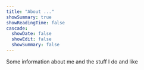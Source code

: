 ```yaml
---
title: "About ..."
showSummary: true
showReadingTime: false
cascade:
  showDate: false
  showEdit: false
  showSummary: false
---
```


Some information about me and the stuff I do and like
